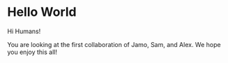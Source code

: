 # Hello World

Hi Humans!

You are looking at the first collaboration of Jamo, Sam, and Alex. We hope you enjoy this all!
